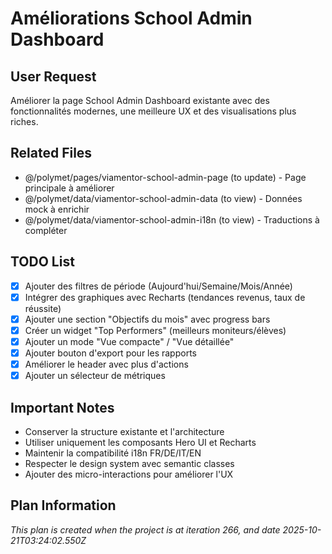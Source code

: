 # Améliorations School Admin Dashboard

## User Request
Améliorer la page School Admin Dashboard existante avec des fonctionnalités modernes, une meilleure UX et des visualisations plus riches.

## Related Files
- @/polymet/pages/viamentor-school-admin-page (to update) - Page principale à améliorer
- @/polymet/data/viamentor-school-admin-data (to view) - Données mock à enrichir
- @/polymet/data/viamentor-school-admin-i18n (to view) - Traductions à compléter

## TODO List
- [x] Ajouter des filtres de période (Aujourd'hui/Semaine/Mois/Année)
- [x] Intégrer des graphiques avec Recharts (tendances revenus, taux de réussite)
- [x] Ajouter une section "Objectifs du mois" avec progress bars
- [x] Créer un widget "Top Performers" (meilleurs moniteurs/élèves)
- [x] Ajouter un mode "Vue compacte" / "Vue détaillée"
- [x] Ajouter bouton d'export pour les rapports
- [x] Améliorer le header avec plus d'actions
- [x] Ajouter un sélecteur de métriques

## Important Notes
- Conserver la structure existante et l'architecture
- Utiliser uniquement les composants Hero UI et Recharts
- Maintenir la compatibilité i18n FR/DE/IT/EN
- Respecter le design system avec semantic classes
- Ajouter des micro-interactions pour améliorer l'UX

  
## Plan Information
*This plan is created when the project is at iteration 266, and date 2025-10-21T03:24:02.550Z*

